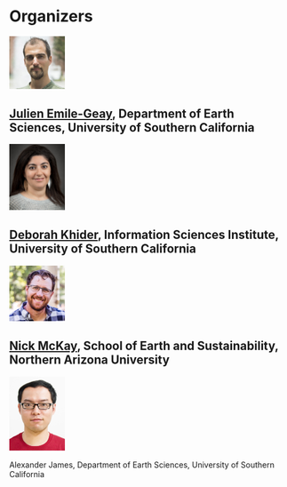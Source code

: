 # Organizers

<img src="images/julien.jpg" alt="Emile-Geay" width="100" />

[Julien Emile-Geay](https://scholar.google.com/citations?hl=en&user=OVti4jEAAAAJ&view_op=list_works&sortby=pubdate), Department of Earth Sciences, University of Southern California
---
<img src="images/deborah.jpg" alt="Khider" width="100" />

[Deborah Khider](https://www.isi.edu/people/dkhider/about), Information Sciences Institute, University of Southern California
---
<img src="images/nick.jpeg" alt="McKay" width="100" />

[Nick McKay](https://directory.nau.edu/person/npm4), School of Earth and Sustainability, Northern Arizona University
---
<img src="images/feng.jpg" alt="Zhu" width="100" />

Alexander James, Department of Earth Sciences, University of Southern California

